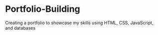 # Portfolio-Building
Creating a portfolio to showcase my skills using HTML, CSS, JavaScript, and databases
